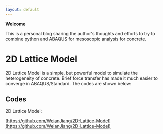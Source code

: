 ```yaml
---
layout: default
---
```


**Welcome**

This is a personal blog sharing the author's thoughts and efforts to try to combine python and ABAQUS for mesoscopic analysis for concrete.

# 2D Lattice Model

2D Lattice Model is a simple, but powerful model to simulate the heterogeneity of concrete. Brief force transfer has made it much easier to converge in ABAQUS/Standard. The codes are shown below:

## Codes

2D Lattice Model:

[https://github.com/WeianJiang/2D-Lattice-Model](https://github.com/WeianJiang/2D-Lattice-Model)

